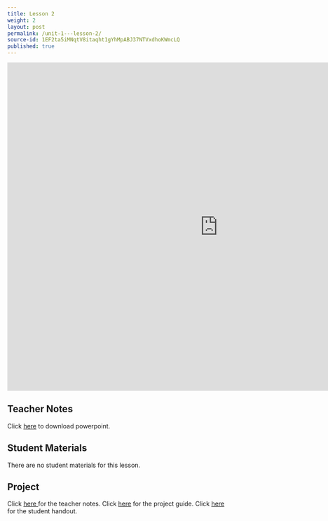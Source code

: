 ```yaml
---
title: Lesson 2
weight: 2
layout: post
permalink: /unit-1---lesson-2/
source-id: 1EF2ta5iMNqtV8itaqht1gYhMpABJ37NTVxdhoKWmcLQ
published: true
---
```

<iframe src="https://docs.google.com/presentation/d/e/2PACX-1vQeCewJGqkCvKhUevWXb8M0s5IX99o5U6NIx3OWQYBUJznoIbFgZtEHEY7hHwlC_zaNt18KxgzgtxvQ/embed?start=false&loop=false&delayms=3000" frameborder="0" width="960" height="749" allowfullscreen="true" mozallowfullscreen="true" webkitallowfullscreen="true"></iframe>

## Teacher Notes
Click <a href="" target="_blank">here</a> to download powerpoint.

## Student Materials
There are no student materials for this lesson.
## Project
Click <a href="https://drive.google.com/file/d/1QxEHymQ7uXnFkREYcCF7QYLi4Q-6qK7K/view?usp=sharing" target="_blank">here </a> for the teacher notes.
Click <a href="https://docs.google.com/document/d/1edQAjptI_Ew3anmWEOtHL14QrIzBKPQNQcGgvYe4Bzs/edit?usp=sharing" target="_blank">here</a> for the project guide. 
Click <a href="https://docs.google.com/document/d/1WomsMrMslnbAZ5uLdyouVoWWxaXTBKNmqL66jKa0Npg/edit?usp=sharing" target="_blank">here </a> for the student handout.
